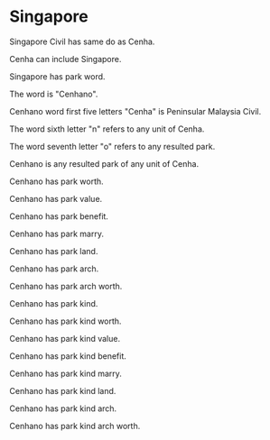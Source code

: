 # Singapore

Singapore Civil has same do as Cenha.

Cenha can include Singapore.

Singapore has park word.

The word is "Cenhano".

Cenhano word first five letters "Cenha" is Peninsular Malaysia Civil.

The word sixth letter "n" refers to any unit of Cenha.

The word seventh letter "o" refers to any resulted park.

Cenhano is any resulted park of any unit of Cenha.

Cenhano has park worth.

Cenhano has park value.

Cenhano has park benefit.

Cenhano has park marry.

Cenhano has park land.

Cenhano has park arch.

Cenhano has park arch worth.

Cenhano has park kind.

Cenhano has park kind worth.

Cenhano has park kind value.

Cenhano has park kind benefit.

Cenhano has park kind marry.

Cenhano has park kind land.

Cenhano has park kind arch.

Cenhano has park kind arch worth.